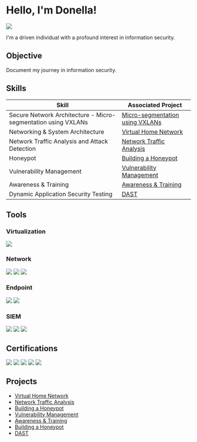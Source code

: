 # Hello, I'm Donella!
<a href="https://www.linkedin.com/in/donella-q/"><img src="https://img.shields.io/badge/-LinkedIn-0072b1?&style=for-the-badge&logo=linkedin&logoColor=white" /></a>

I'm a driven individual with a profound interest in information security.

## Objective
Document my journey in information security.

## Skills

| Skill                                         | Associated Project         |
|-----------------------------------------------|----------------------------|
| Secure Network Architecture - Micro-segmentation using VXLANs | <a href="https://github.com/Donella365/vxlan-microsegmentation">Micro-segmentation using VXLANs</a>|
| Networking & System Architecture | <a href="https://github.com/Donella365/Virtual-Home-Network">Virtual Home Network</a>|
| Network Traffic Analysis and Attack Detection | <a href="https://github.com/Donella365/Network-Traffic-Analysis/tree/main">Network Traffic Analysis</a>|
| Honeypot         | <a href="https://github.com/Donella365/Building-a-Honeypot">Building a Honeypot</a>|
| Vulnerability Management      | <a href="https://github.com/Donella365/Vulnerability-Management">Vulnerability Management</a>|
| Awareness & Training                 | <a href="https://github.com/Donella365/Awareness-Training/tree/main">Awareness & Training</a>|
| Dynamic Application Security Testing | <a href="https://github.com/Donella365/DAST/tree/main">DAST</a>|

## Tools
### Virtualization
<div>
<img src="https://img.shields.io/badge/-Oracle%20VM%20VirtualBox-666666?&style=for-the-badge&logo=oracle&logoColor=white" />
<div>
    
### Network
<div>
    <img src="https://img.shields.io/badge/-Wireshark-1679A7?&style=for-the-badge&logo=Wireshark&logoColor=white" />
    <img src="https://img.shields.io/badge/-Suricata-EF3B2D?&style=for-the-badge&logo=Suricata&logoColor=white" />
    <img src="https://img.shields.io/badge/-Zeek-777BB4?&style=for-the-badge&logo=Zeek&logoColor=white" />
</div>

### Endpoint
<div>
    <img src="https://img.shields.io/badge/-Microsoft_Defender_for_Endpoint-00A4EF?&style=for-the-badge&logo=Microsoft&logoColor=white" />
    <img src="https://img.shields.io/badge/-Velociraptor-4B275F?&style=for-the-badge&logo=Velociraptor&logoColor=white" />
</div>

### SIEM
<div>
    <img src="https://img.shields.io/badge/-Microsoft_Sentinel-0078D4?&style=for-the-badge&logo=Microsoft&logoColor=white" />
    <img src="https://img.shields.io/badge/-Splunk-000000?&style=for-the-badge&logo=Splunk&logoColor=white" />
    <img src="https://img.shields.io/badge/-Elastic-005571?&style=for-the-badge&logo=Elastic&logoColor=white" />
</div>

## Certifications
<div>
<img src="https://img.shields.io/badge/-Associate%20of%20ISC2-5B92E5?&style=for-the-badge&logo=ISC2&logoColor=white" />
<img src="https://img.shields.io/badge/-Security%2B-FF0000?&style=for-the-badge&logo=CompTIA&logoColor=white" />
<img src="https://img.shields.io/badge/-ISC2%20Certified%20in%20Cybersecurity%20(CC)-003366?&style=for-the-badge&logo=ISC2&logoColor=white" />
<img src="https://img.shields.io/badge/-Infosec%20Skills%20Threat%20Intelligence-ED1C24?&style=for-the-badge&logoColor=white" />
<img src="https://img.shields.io/badge/-Google%20IT%20Support%20Professional-4285F4?&style=for-the-badge&logo=google&logoColor=white" />
</div>

## Projects
- <a href="https://github.com/Donella365/Virtual-Home-Network">Virtual Home Network</a>
- <a href="https://github.com/Donella365/Network-Traffic-Analysis/tree/main">Network Traffic Analysis</a>
- <a href="https://github.com/Donella365/Building-a-Honeypot">Building a Honeypot</a>
- <a href="https://github.com/Donella365/Vulnerability-Management">Vulnerability Management</a>
- <a href="https://github.com/Donella365/Awareness-Training/tree/main">Awareness & Training</a>
- <a href="https://github.com/Donella365/Building-a-Honeypot">Building a Honeypot</a>
- <a href="https://github.com/Donella365/DAST/tree/main">DAST</a>
